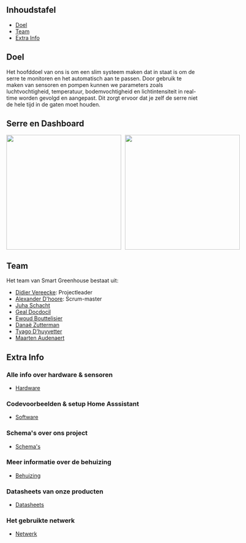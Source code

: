 ## Inhoudstafel
- [Doel](#Doel)
- [Team](#Team)
- [Extra Info](#Extra-Info)

## Doel
  Het hoofddoel van ons is om een slim systeem maken dat in staat is om de serre te monitoren en het automatisch aan te passen.
  Door gebruik te maken van sensoren en pompen kunnen we parameters zoals luchtvochtigheid, temperatuur, bodemvochtigheid en lichtintensiteit in real-time worden gevolgd en aangepast.
  Dit zorgt ervoor dat je zelf de serre niet de hele tijd in de gaten moet houden.

## Serre en Dashboard

<div style="display: flex; gap: 10px;">
   <img src="https://github.com/user-attachments/assets/ed7a53dc-a937-4934-b67c-e634f356960d" height="300">
    <img src="https://github.com/user-attachments/assets/dbd9272b-95d0-4c99-98ac-92034b409ac7" height="300">
</div>


## Team
Het team van Smart Greenhouse bestaat uit:
- [Didier Vereecke](https://github.com/MrI2C): Projectleader
- [Alexander D'hoore](https://github.com/AlexanderDhoore): Scrum-master
- [Juha Schacht](https://github.com/Jschacht06)
- [Geal Docdocil](https://github.com/Gdoc141)
- [Ewoud Bouttelisier](https://github.com/EwoudBoutje)
- [Danaë Zutterman](https://github.com/Danaezutterman)
- [Tyago D'huyvetter](https://github.com/TyagoD)
- [Maarten Audenaert](https://github.com/MaartenAudenaert)

## Extra Info

### Alle info over hardware & sensoren
- [Hardware](/Hardware)
### Codevoorbeelden & setup Home Asssistant
- [Software](/Software)
### Schema's over ons project
- [Schema's](/Schema's)
### Meer informatie over de behuizing
- [Behuizing](/Behuizing)
### Datasheets van onze producten
- [Datasheets](/Datasheets)
### Het gebruikte netwerk
- [Netwerk](/Networking)
  



